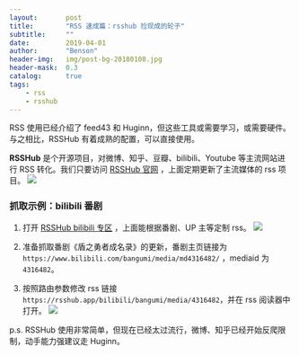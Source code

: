 ```yaml
---
layout:       post
title:        "RSS 速成篇：rsshub 捡现成的轮子"
subtitle:     ""
date:         2019-04-01
author:       "Benson"
header-img:   img/post-bg-20180108.jpg
header-mask:  0.3
catalog:      true
tags:
    - rss
    - rsshub
---
```

RSS 使用已经介绍了 feed43 和 Huginn，但这些工具或需要学习，或需要硬件。与之相比，RSSHub 有着成熟的配置，可以直接使用。

**RSSHub** 是个开源项目，对微博、知乎、豆瓣、bilibili、Youtube 等主流网站进行 RSS 转化。我们只要访问 [RSSHub 官网](https://docs.rsshub.app/) ，上面定期更新了主流媒体的 rss 项目。
![](http://tc.seoipo.com/20190331012441.png)

### 抓取示例：bilibili 番剧
1. 打开  [RSSHub bilibili 专区](https://docs.rsshub.app/social-media.html#bilibili) ，上面能根据番剧、UP 主等定制 rss。
    ![](http://tc.seoipo.com/20190406131343.png)
2. 准备抓取番剧《盾之勇者成名录》的更新，番剧主页链接为`https://www.bilibili.com/bangumi/media/md4316482/` ，mediaid 为`4316482`。

3. 按照路由参数修改 rss 链接`https://rsshub.app/bilibili/bangumi/media/4316482`，并在 rss 阅读器中打开。
    ![](http://tc.seoipo.com/20190406134022.png)

p.s. RSSHub 使用非常简单，但现在已经太过流行，微博、知乎已经开始反爬限制，动手能力强建议走 Huginn。
